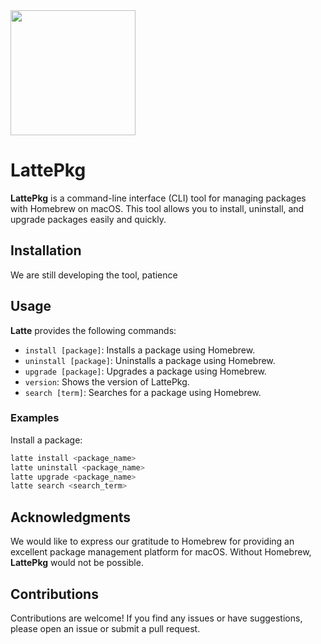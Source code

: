 <img src="https://github.com/user-attachments/assets/74bd1229-034a-4c59-8487-b33c607ec5aa" width="200" heigth="150">




# LattePkg

  <!-- Replace with the actual URL of your logo -->

**LattePkg** is a command-line interface (CLI) tool for managing packages with Homebrew on macOS. This tool allows you to install, uninstall, and upgrade packages easily and quickly.

## Installation

We are still developing the tool, patience

## Usage

**Latte** provides the following commands:

- `install [package]`: Installs a package using Homebrew.
- `uninstall [package]`: Uninstalls a package using Homebrew.
- `upgrade [package]`: Upgrades a package using Homebrew.
- `version`: Shows the version of LattePkg.
- `search [term]`: Searches for a package using Homebrew.

### Examples

Install a package:

```bash
latte install <package_name>
latte uninstall <package_name>
latte upgrade <package_name>
latte search <search_term>
```
## Acknowledgments
We would like to express our gratitude to Homebrew for providing an excellent package management platform for macOS. Without Homebrew, **LattePkg** would not be possible.

## Contributions
Contributions are welcome! If you find any issues or have suggestions, please open an issue or submit a pull request.

